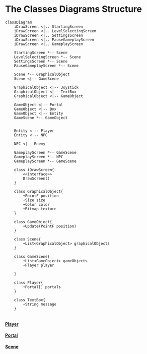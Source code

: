# The Classes Diagrams Structure

``` mermaid
classDiagram
    iDrawScreen <|.. StartingScreen
    iDrawScreen <|.. LevelSelectingScreen
    iDrawScreen <|.. SettingsScreen
    iDrawScreen <|.. PauseGameplayScreen
    iDrawScreen <|.. GameplayScreen

    StartingScreen *-- Scene
    LevelSelectingScreen *-- Scene
    SettingsScreen *-- Scene
    PauseGameplayScreen *-- Scene

    Scene *-- GraphicalObject
    Scene <|-- GameScene 

    GraphicalObject <|-- Joystick
    GraphicalObject <|-- TextBox
    GraphicalObject <|-- GameObject

    GameObject <|-- Portal
    GameObject <|-- Box
    GameObject <|-- Entity
    GameScene *-- GameObject 


    Entity <|-- Player
    Entity <|-- NPC

    NPC <|-- Enemy

    GameplayScreen *-- GameScene
    GameplayScreen *-- NPC
    GameplayScreen *-- GameScene

    class iDrawScreen{
        <<interface>>
        DrawScreen()
    }

    class GraphicalObject{
        +PointF position
        +Size size
        +Color color
        +Bitmap texture
    }

    class GameObject{
        +Update(PointF position)
    }

    class Scene{
        +List<GraphicalObject> graphicalObjects
    }

    class GameScene{
        +List<GameObject> gameObjects
        +Player player

    }

    class Player{
        +Portal[] portals
    }

    class TextBox{
        +String message
    }


```

#### [Player](planning_class_structure/classes_description/Player.md)<br />
#### [Portal](planning_class_structure/classes_description/Portal.md)<br />
#### [Scene](planning_class_structure/classes_description/Scene.md)<br />
